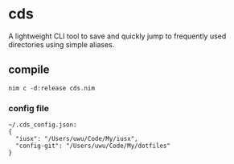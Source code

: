 # cds
A lightweight CLI tool to save and quickly jump to frequently used directories using simple aliases.


## compile

```
nim c -d:release cds.nim
```

### config file

```
~/.cds_config.json: 
{
  "iusx": "/Users/uwu/Code/My/iusx",
  "config-git": "/Users/uwu/Code/My/dotfiles"
}
```
